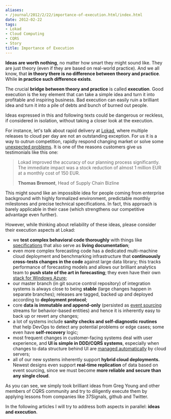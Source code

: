 ```yaml
---
aliases:
- /journal/2012/2/22/importance-of-execution.html/index.html
date: 2012-02-22
tags:
- Lokad
- Cloud Computing
- CQRS
- Story
title: Importance of Execution
---
```

<p><strong>Ideas are worth nothing</strong>, no matter how smart they might sound like. They are just theory (even if they are based on real-world practice). And we all know, that <strong>in theory there is no difference between theory and practice</strong>. While <strong>in practice such difference exists</strong>.</p>

<p>The crucial <strong>bridge between theory and practice</strong> is called <strong>execution</strong>. Good execution is the key element that can take a simple idea and turn it into profitable and inspiring business. Bad execution can easily ruin a brilliant idea and turn it into a pile of debts and bunch of burned out people. </p>

<p>Ideas expressed in this and following texts could be dangerous or reckless, if considered in isolation, without taking a closer look at the execution. </p>

<p>For instance, let's talk about rapid delivery at <a href="http://www.lokad.com/">Lokad</a>, where multiple releases to cloud per day are not an outstanding exception. For us it is a way to outrun competition, rapidly respond changing market or solve some <a href="http://abdullin.com/journal/2012/2/21/how-to-deal-with-unexpected-problems.html">unexpected problems</a>. It is one of the reasons customers give us testimonials like this one:</p>

<blockquote>
  <p>Lokad improved the accuracy of our planning process significantly. The immediate impact was a stock reduction of almost 1 million EUR at a monthly cost of 150 EUR. </p>
  
  <p><strong>Thomas Bremont</strong>, Head of Supply Chain Bizline</p>
</blockquote>

<p>This might sound like an impossible idea for people coming from enterprise background with highly formalized environment, predictable monthly milestones and precise technical specifications. In fact, this approach is barely applicable in their case (which strengthens our competitive advantage even further).</p>

<p>However, while thinking about reliability of these ideas, please consider their execution aspects at Lokad:</p>

<ul>
<li>we <strong>test complex behavioral code thoroughly</strong> with things like <a href="http://cqrs.wikidot.com/specification">specifications</a> that also serve as <strong>living documentation</strong>;</li>
<li>even more complex forecasting code has a dedicated multi-machine cloud deployment and benchmarking infrastructure that <strong>continuously cross-tests changes in the code</strong> against large data library; this tracks performance of forecasting models and allows our brilliant analytics team to <strong>push state of the art in forecasting</strong>; they even have their own <a href="http://lokad.github.com/lokad-cloud/">stack for Windows Azure</a>;</li>
<li>our master branch (in git source control repository) of integration systems is always close to being <strong>stable</strong> (large changes happen in separate branches); releases are tagged, backed up and deployed according to <strong>deployment protocol</strong>;</li>
<li>core <strong>data is immutable and append-only</strong> (persisted as <a href="http://cqrs.wikidot.com/event-sourcing">event sourcing</a> streams for behavior-based entities) and hence it is inherently easy to back up or revert any changes;</li>
<li>a lot of systems include <strong>sanity checks and self-diagnostic routines</strong> that help DevOps to detect any potential problems or edge cases; some even have <strong>self-recovery</strong> logic;</li>
<li>most frequent changes in customer-facing systems deal with user experience, and <strong>UI is simple in DDD/CQRS systems</strong>, especially when changes to data structure behind UI are <a href="http://abdullin.com/journal/2012/2/10/getting-rid-of-cqrs-view-rebuilds.html">managed automatically</a> by cloud servers;</li>
<li>all of our new systems inherently support <strong>hybrid cloud deployments.</strong> Newest designs even support <strong>real-time replication</strong> of data based on event sourcing, since we must become <strong>more reliable and secure than any single cloud</strong>.</li>
</ul>

<p>As you can see, we simply took brilliant ideas from Greg Young and other members of CQRS community and try to diligently execute them by applying lessons from companies like 37Signals, github and Twitter. </p>

<p>In the following articles I will try to address both aspects in parallel: <strong>ideas and execution</strong>.</p>

